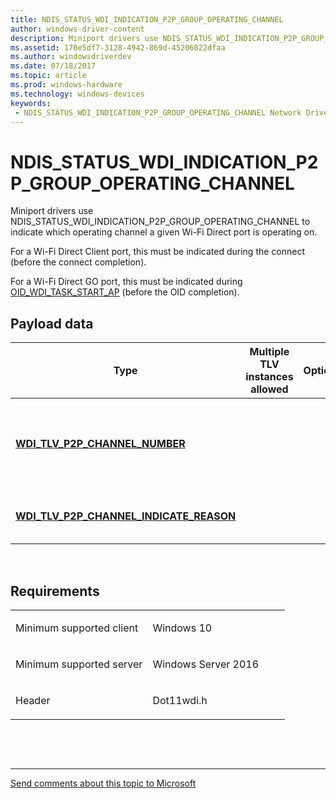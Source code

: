 ```yaml
---
title: NDIS_STATUS_WDI_INDICATION_P2P_GROUP_OPERATING_CHANNEL
author: windows-driver-content
description: Miniport drivers use NDIS_STATUS_WDI_INDICATION_P2P_GROUP_OPERATING_CHANNEL to indicate which operating channel a given Wi-Fi Direct port is operating on.
ms.assetid: 170e5df7-3128-4942-869d-45206022dfaa
ms.author: windowsdriverdev 
ms.date: 07/18/2017 
ms.topic: article 
ms.prod: windows-hardware 
ms.technology: windows-devices 
keywords:
 - NDIS_STATUS_WDI_INDICATION_P2P_GROUP_OPERATING_CHANNEL Network Drivers Starting with Windows Vista
---
```


# NDIS\_STATUS\_WDI\_INDICATION\_P2P\_GROUP\_OPERATING\_CHANNEL


Miniport drivers use NDIS\_STATUS\_WDI\_INDICATION\_P2P\_GROUP\_OPERATING\_CHANNEL to indicate which operating channel a given Wi-Fi Direct port is operating on.

For a Wi-Fi Direct Client port, this must be indicated during the connect (before the connect completion).

For a Wi-Fi Direct GO port, this must be indicated during [OID\_WDI\_TASK\_START\_AP](oid-wdi-task-start-ap.md) (before the OID completion).

## Payload data


| Type                                                                                         | Multiple TLV instances allowed | Optional | Description                                                        |
|----------------------------------------------------------------------------------------------|--------------------------------|----------|--------------------------------------------------------------------|
| [**WDI\_TLV\_P2P\_CHANNEL\_NUMBER**](https://msdn.microsoft.com/library/windows/hardware/dn897869)                    |                                |          | The operating channel the given Wi-Fi Direct port is operating on. |
| [**WDI\_TLV\_P2P\_CHANNEL\_INDICATE\_REASON**](https://msdn.microsoft.com/library/windows/hardware/dn897867) |                                |          | The reason for sending the indication.                             |

 

Requirements
------------

<table>
<colgroup>
<col width="50%" />
<col width="50%" />
</colgroup>
<tbody>
<tr class="odd">
<td><p>Minimum supported client</p></td>
<td><p>Windows 10</p></td>
</tr>
<tr class="even">
<td><p>Minimum supported server</p></td>
<td><p>Windows Server 2016</p></td>
</tr>
<tr class="odd">
<td><p>Header</p></td>
<td>Dot11wdi.h</td>
</tr>
</tbody>
</table>

 

 


--------------------
[Send comments about this topic to Microsoft](mailto:wsddocfb@microsoft.com?subject=Documentation%20feedback%20%5Bnetvista\netvista%5D:%20NDIS_STATUS_WDI_INDICATION_P2P_GROUP_OPERATING_CHANNEL%20%20RELEASE:%20%286/30/2017%29&body=%0A%0APRIVACY%20STATEMENT%0A%0AWe%20use%20your%20feedback%20to%20improve%20the%20documentation.%20We%20don't%20use%20your%20email%20address%20for%20any%20other%20purpose,%20and%20we'll%20remove%20your%20email%20address%20from%20our%20system%20after%20the%20issue%20that%20you're%20reporting%20is%20fixed.%20While%20we're%20working%20to%20fix%20this%20issue,%20we%20might%20send%20you%20an%20email%20message%20to%20ask%20for%20more%20info.%20Later,%20we%20might%20also%20send%20you%20an%20email%20message%20to%20let%20you%20know%20that%20we've%20addressed%20your%20feedback.%0A%0AFor%20more%20info%20about%20Microsoft's%20privacy%20policy,%20see%20http://privacy.microsoft.com/default.aspx. "Send comments about this topic to Microsoft")


